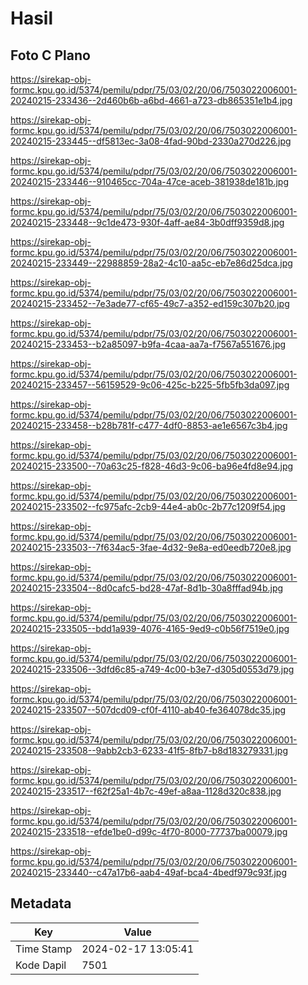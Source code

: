 # Hasil

## Foto C Plano

https://sirekap-obj-formc.kpu.go.id/5374/pemilu/pdpr/75/03/02/20/06/7503022006001-20240215-233436--2d460b6b-a6bd-4661-a723-db865351e1b4.jpg

https://sirekap-obj-formc.kpu.go.id/5374/pemilu/pdpr/75/03/02/20/06/7503022006001-20240215-233445--df5813ec-3a08-4fad-90bd-2330a270d226.jpg

https://sirekap-obj-formc.kpu.go.id/5374/pemilu/pdpr/75/03/02/20/06/7503022006001-20240215-233446--910465cc-704a-47ce-aceb-381938de181b.jpg

https://sirekap-obj-formc.kpu.go.id/5374/pemilu/pdpr/75/03/02/20/06/7503022006001-20240215-233448--9c1de473-930f-4aff-ae84-3b0dff9359d8.jpg

https://sirekap-obj-formc.kpu.go.id/5374/pemilu/pdpr/75/03/02/20/06/7503022006001-20240215-233449--22988859-28a2-4c10-aa5c-eb7e86d25dca.jpg

https://sirekap-obj-formc.kpu.go.id/5374/pemilu/pdpr/75/03/02/20/06/7503022006001-20240215-233452--7e3ade77-cf65-49c7-a352-ed159c307b20.jpg

https://sirekap-obj-formc.kpu.go.id/5374/pemilu/pdpr/75/03/02/20/06/7503022006001-20240215-233453--b2a85097-b9fa-4caa-aa7a-f7567a551676.jpg

https://sirekap-obj-formc.kpu.go.id/5374/pemilu/pdpr/75/03/02/20/06/7503022006001-20240215-233457--56159529-9c06-425c-b225-5fb5fb3da097.jpg

https://sirekap-obj-formc.kpu.go.id/5374/pemilu/pdpr/75/03/02/20/06/7503022006001-20240215-233458--b28b781f-c477-4df0-8853-ae1e6567c3b4.jpg

https://sirekap-obj-formc.kpu.go.id/5374/pemilu/pdpr/75/03/02/20/06/7503022006001-20240215-233500--70a63c25-f828-46d3-9c06-ba96e4fd8e94.jpg

https://sirekap-obj-formc.kpu.go.id/5374/pemilu/pdpr/75/03/02/20/06/7503022006001-20240215-233502--fc975afc-2cb9-44e4-ab0c-2b77c1209f54.jpg

https://sirekap-obj-formc.kpu.go.id/5374/pemilu/pdpr/75/03/02/20/06/7503022006001-20240215-233503--7f634ac5-3fae-4d32-9e8a-ed0eedb720e8.jpg

https://sirekap-obj-formc.kpu.go.id/5374/pemilu/pdpr/75/03/02/20/06/7503022006001-20240215-233504--8d0cafc5-bd28-47af-8d1b-30a8fffad94b.jpg

https://sirekap-obj-formc.kpu.go.id/5374/pemilu/pdpr/75/03/02/20/06/7503022006001-20240215-233505--bdd1a939-4076-4165-9ed9-c0b56f7519e0.jpg

https://sirekap-obj-formc.kpu.go.id/5374/pemilu/pdpr/75/03/02/20/06/7503022006001-20240215-233506--3dfd6c85-a749-4c00-b3e7-d305d0553d79.jpg

https://sirekap-obj-formc.kpu.go.id/5374/pemilu/pdpr/75/03/02/20/06/7503022006001-20240215-233507--507dcd09-cf0f-4110-ab40-fe364078dc35.jpg

https://sirekap-obj-formc.kpu.go.id/5374/pemilu/pdpr/75/03/02/20/06/7503022006001-20240215-233508--9abb2cb3-6233-41f5-8fb7-b8d183279331.jpg

https://sirekap-obj-formc.kpu.go.id/5374/pemilu/pdpr/75/03/02/20/06/7503022006001-20240215-233517--f62f25a1-4b7c-49ef-a8aa-1128d320c838.jpg

https://sirekap-obj-formc.kpu.go.id/5374/pemilu/pdpr/75/03/02/20/06/7503022006001-20240215-233518--efde1be0-d99c-4f70-8000-77737ba00079.jpg

https://sirekap-obj-formc.kpu.go.id/5374/pemilu/pdpr/75/03/02/20/06/7503022006001-20240215-233440--c47a17b6-aab4-49af-bca4-4bedf979c93f.jpg


## Metadata

| Key        | Value               |
| ---------- | ------------------- |
| Time Stamp | 2024-02-17 13:05:41 |
| Kode Dapil | 7501                |



